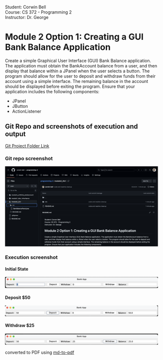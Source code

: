 Student: Corwin Bell <br>
Course: CS 372 - Programming 2 <br>
Instructor: Dr. George <br>
# Module 2 Option 1: Creating a GUI Bank Balance Application
Create a simple Graphical User Interface (GUI) Bank Balance application. The application must obtain the BankAccount balance from a user, and then display that balance within a JPanel when the user selects a button. The program should allow for the user to deposit and withdraw funds from their account using a simple interface. The remaining balance in the account should be displayed before exiting the program. Ensure that your application includes the following components:
- JPanel
- JButton
- ActionListener

## Git Repo and screenshots of execution and output
[Git Project Folder Link](https://github.com/corwin-bell/programming-2/tree/main/module2_GUI) <br>
### Git repo screenshot
![Screenshot of Git repo](git_repo.png "Screenshot of git repo")
### Execution screenshot
#### Initial State
![initial state](image.png)
#### Deposit $50
![deposit](image-1.png)
#### Withdraw $25
![withdraw](image-2.png)

converted to PDF using [md-to-pdf](https://github.com/simonhaenisch/md-to-pdf)